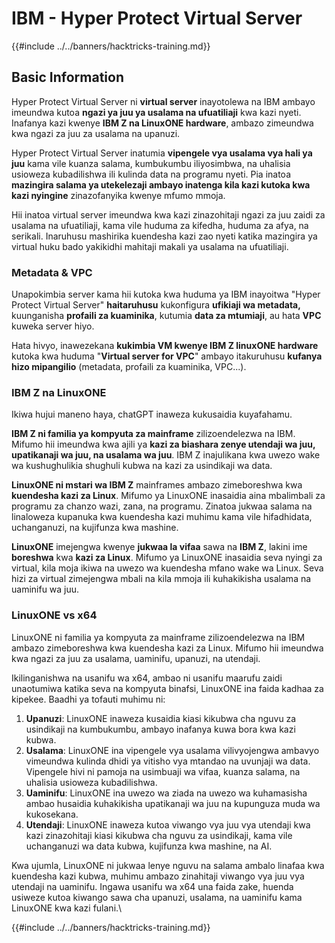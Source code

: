 # IBM - Hyper Protect Virtual Server

{{#include ../../banners/hacktricks-training.md}}

## Basic Information

Hyper Protect Virtual Server ni **virtual server** inayotolewa na IBM ambayo imeundwa kutoa **ngazi ya juu ya usalama na ufuatiliaji** kwa kazi nyeti. Inafanya kazi kwenye **IBM Z na LinuxONE hardware**, ambazo zimeundwa kwa ngazi za juu za usalama na upanuzi.

Hyper Protect Virtual Server inatumia **vipengele vya usalama vya hali ya juu** kama vile kuanza salama, kumbukumbu iliyosimbwa, na uhalisia usioweza kubadilishwa ili kulinda data na programu nyeti. Pia inatoa **mazingira salama ya utekelezaji ambayo inatenga kila kazi kutoka kwa kazi nyingine** zinazofanyika kwenye mfumo mmoja.

Hii inatoa virtual server imeundwa kwa kazi zinazohitaji ngazi za juu zaidi za usalama na ufuatiliaji, kama vile huduma za kifedha, huduma za afya, na serikali. Inaruhusu mashirika kuendesha kazi zao nyeti katika mazingira ya virtual huku bado yakikidhi mahitaji makali ya usalama na ufuatiliaji.

### Metadata & VPC

Unapokimbia server kama hii kutoka kwa huduma ya IBM inayoitwa "Hyper Protect Virtual Server" **haitaruhusu** kukonfigura **ufikiaji wa metadata,** kuunganisha **profaili za kuaminika**, kutumia **data za mtumiaji**, au hata **VPC** kuweka server hiyo.

Hata hivyo, inawezekana **kukimbia VM kwenye IBM Z linuxONE hardware** kutoka kwa huduma "**Virtual server for VPC**" ambayo itakuruhusu **kufanya hizo mipangilio** (metadata, profaili za kuaminika, VPC...).

### IBM Z na LinuxONE

Ikiwa hujui maneno haya, chatGPT inaweza kukusaidia kuyafahamu.

**IBM Z ni familia ya kompyuta za mainframe** zilizoendelezwa na IBM. Mifumo hii imeundwa kwa ajili ya **kazi za biashara zenye utendaji wa juu, upatikanaji wa juu, na usalama wa juu**. IBM Z inajulikana kwa uwezo wake wa kushughulikia shughuli kubwa na kazi za usindikaji wa data.

**LinuxONE ni mstari wa IBM Z** mainframes ambazo zimeboreshwa kwa **kuendesha kazi za Linux**. Mifumo ya LinuxONE inasaidia aina mbalimbali za programu za chanzo wazi, zana, na programu. Zinatoa jukwaa salama na linaloweza kupanuka kwa kuendesha kazi muhimu kama vile hifadhidata, uchanganuzi, na kujifunza kwa mashine.

**LinuxONE** imejengwa kwenye **jukwaa la vifaa** sawa na **IBM Z**, lakini ime **boreshwa** kwa **kazi za Linux**. Mifumo ya LinuxONE inasaidia seva nyingi za virtual, kila moja ikiwa na uwezo wa kuendesha mfano wake wa Linux. Seva hizi za virtual zimejengwa mbali na kila mmoja ili kuhakikisha usalama na uaminifu wa juu.

### LinuxONE vs x64

LinuxONE ni familia ya kompyuta za mainframe zilizoendelezwa na IBM ambazo zimeboreshwa kwa kuendesha kazi za Linux. Mifumo hii imeundwa kwa ngazi za juu za usalama, uaminifu, upanuzi, na utendaji.

Ikilinganishwa na usanifu wa x64, ambao ni usanifu maarufu zaidi unaotumiwa katika seva na kompyuta binafsi, LinuxONE ina faida kadhaa za kipekee. Baadhi ya tofauti muhimu ni:

1. **Upanuzi**: LinuxONE inaweza kusaidia kiasi kikubwa cha nguvu za usindikaji na kumbukumbu, ambayo inafanya kuwa bora kwa kazi kubwa.
2. **Usalama**: LinuxONE ina vipengele vya usalama vilivyojengwa ambavyo vimeundwa kulinda dhidi ya vitisho vya mtandao na uvunjaji wa data. Vipengele hivi ni pamoja na usimbuaji wa vifaa, kuanza salama, na uhalisia usioweza kubadilishwa.
3. **Uaminifu**: LinuxONE ina uwezo wa ziada na uwezo wa kuhamasisha ambao husaidia kuhakikisha upatikanaji wa juu na kupunguza muda wa kukosekana.
4. **Utendaji**: LinuxONE inaweza kutoa viwango vya juu vya utendaji kwa kazi zinazohitaji kiasi kikubwa cha nguvu za usindikaji, kama vile uchanganuzi wa data kubwa, kujifunza kwa mashine, na AI.

Kwa ujumla, LinuxONE ni jukwaa lenye nguvu na salama ambalo linafaa kwa kuendesha kazi kubwa, muhimu ambazo zinahitaji viwango vya juu vya utendaji na uaminifu. Ingawa usanifu wa x64 una faida zake, huenda usiweze kutoa kiwango sawa cha upanuzi, usalama, na uaminifu kama LinuxONE kwa kazi fulani.\\

{{#include ../../banners/hacktricks-training.md}}
